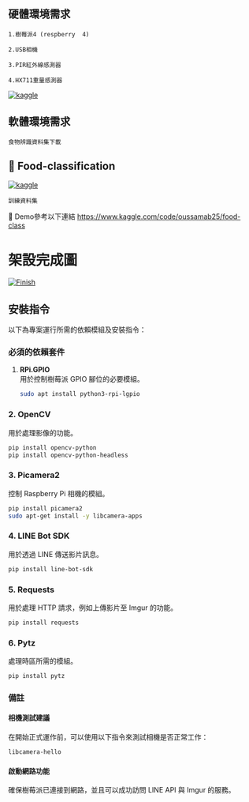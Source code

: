 
## 硬體環境需求

`1.樹莓派4 (respberry  4)` 

`2.USB相機`

`3.PIR紅外線感測器`

`4.HX711重量感測器`

[![kaggle](https://i.imgur.com/OeQeTlg.png)]()

## 軟體環境需求

`食物辨識資料集下載`

## 🔗 Food-classification 

[![kaggle](https://miro.medium.com/v2/resize:fit:1400/format:webp/1*JSbnt_mxpFfkGtNtGbR40g.png)](https://www.kaggle.com/datasets/bjoernjostein/food-classification)

`訓練資料集`

🔗 Demo參考以下連結
https://www.kaggle.com/code/oussamab25/food-class


# 架設完成圖
[![Finish](https://i.imgur.com/G2z4Z4w.jpg)]()



## 安裝指令
以下為專案運行所需的依賴模組及安裝指令：

### 必須的依賴套件
1. **RPi.GPIO**  
   用於控制樹莓派 GPIO 腳位的必要模組。  
   ```bash
   sudo apt install python3-rpi-lgpio
   ```

### 2. OpenCV
用於處理影像的功能。
```bash
pip install opencv-python
pip install opencv-python-headless
```

### 3. Picamera2
控制 Raspberry Pi 相機的模組。
```bash
pip install picamera2
sudo apt-get install -y libcamera-apps
```

### 4. LINE Bot SDK
用於透過 LINE 傳送影片訊息。
```bash
pip install line-bot-sdk
```

### 5. Requests
用於處理 HTTP 請求，例如上傳影片至 Imgur 的功能。
```bash
pip install requests
```

### 6. Pytz
處理時區所需的模組。
```bash
pip install pytz
```

### 備註


#### 相機測試建議
在開始正式運作前，可以使用以下指令來測試相機是否正常工作：  
```bash
libcamera-hello
```
#### 啟動網路功能
確保樹莓派已連接到網路，並且可以成功訪問 LINE API 與 Imgur 的服務。 










